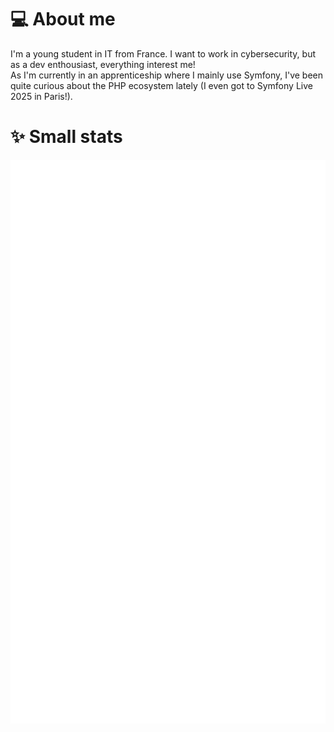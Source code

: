 # 💻 About me

I'm a young student in IT from France. I want to work in cybersecurity, but as a dev enthousiast, everything interest me!  
As I'm currently in an apprenticeship where I mainly use Symfony, I've been quite curious about the PHP ecosystem lately (I even got to Symfony Live 2025 in Paris!).

# ✨ Small stats

![Metrics](/github-metrics.svg)
